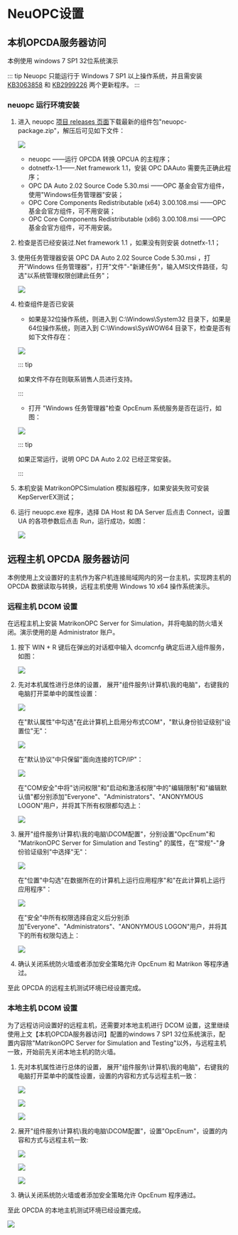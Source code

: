 # NeuOPC设置

## 本机OPCDA服务器访问

本例使用 windows 7 SP1 32位系统演示

::: tip
Neuopc 只能运行于 Windows 7 SP1 以上操作系统，并且需安装 [KB3063858](https://www.microsoft.com/zh-CN/download/details.aspx?id=47409) 和 [KB2999226](https://www.microsoft.com/zh-cn/download/details.aspx?id=49077) 两个更新程序。
:::

### neuopc 运行环境安装

1. 进入 neuopc [项目 releases 页面](https://github.com/neugates/neuopc/releases)下载最新的组件包"neuopc-package.zip"，解压后可见如下文件：

   ![](assets-opcda/package.png)

   * neuopc ——运行 OPCDA 转换 OPCUA 的主程序；
   * dotnetfx-1.1——.Net framework 1.1，安装 OPC DAAuto 需要先正确此程序；
   * OPC DA Auto 2.02 Source Code 5.30.msi ——OPC 基金会官方组件，使用"Windows任务管理器"安装；
   * OPC Core Components Redistributable (x64) 3.00.108.msi ——OPC 基金会官方组件，可不用安装；
   * OPC Core Components Redistributable (x86) 3.00.108.msi ——OPC 基金会官方组件，可不用安装。

2. 检查是否已经安装过.Net framework 1.1 ，如果没有则安装 dotnetfx-1.1；

3. 使用任务管理器安装 OPC DA Auto 2.02 Source Code 5.30.msi ，打开"Windows 任务管理器"，打开"文件"-"新建任务"，输入MSI文件路径，勾选"以系统管理权限创建此任务"；

   ![](assets-opcda/install-auto.png)

4. 检查组件是否已安装

   * 如果是32位操作系统，则进入到 C:\Windows\System32 目录下，如果是64位操作系统，则进入到 C:\Windows\SysWOW64 目录下，检查是否有如下文件存在：

   ![](assets-opcda/core-components.png)

   ::: tip

   如果文件不存在则联系销售人员进行支持。

   :::

   * 打开 "Windows 任务管理器"检查 OpcEnum 系统服务是否在运行，如图：

   ![](assets-opcda/opcenum.png)

   ::: tip

   如果正常运行，说明 OPC DA Auto 2.02 已经正常安装。

   :::

5. 本机安装 MatrikonOPCSimulation 模拟器程序，如果安装失败可安装KepServerEX测试；

6. 运行 neuopc.exe 程序，选择 DA Host 和 DA Server 后点击 Connect，设置 UA 的各项参数后点击 Run，运行成功，如图：

   ![](assets-opcda/local-neuopc.png)

## 远程主机 OPCDA 服务器访问

本例使用上文设置好的主机作为客户机连接局域网内的另一台主机，实现跨主机的 OPCDA 数据读取与转换，远程主机使用 Windows 10 x64 操作系统演示。

### 远程主机 DCOM 设置

在远程主机上安装 MatrikonOPC Server for Simulation，并将电脑的防火墙关闭。演示使用的是 Administrator 账户。

1. 按下 WIN + R 键后在弹出的对话框中输入 dcomcnfg 确定后进入组件服务，如图：

   ![](assets-opcda/comcnf.png)

2. 先对本机属性进行总体的设置， 展开"组件服务\计算机\我的电脑"，右键我的电脑打开菜单中的属性设置：

   ![](assets-opcda/comcnf1.png)

   在"默认属性"中勾选"在此计算机上启用分布式COM"，"默认身份验证级别"设置位"无"：

   ![](assets-opcda/comcnf2.png)

   在"默认协议"中只保留"面向连接的TCP/IP"：

   ![](assets-opcda/comcnf3.png)

   在"COM安全"中将"访问权限"和"启动和激活权限"中的"编辑限制"和"编辑默认值"都分别添加"Everyone"、"Administrators"、"ANONYMOUS LOGON"用户，并将其下所有权限都勾选上：

   ![](assets-opcda/comcnf4.png)

3. 展开"组件服务\计算机\我的电脑\DCOM配置"，分别设置"OpcEnum"和 "MatrikonOPC Server for Simulation and Testing" 的属性，在"常规"-"身份验证级别"中选择"无"：

   ![](assets-opcda/comcnf5.png)

   在"位置"中勾选"在数据所在的计算机上运行应用程序"和"在此计算机上运行应用程序"：

   ![](assets-opcda/comcnf6.png)

   在"安全"中所有权限选择自定义后分别添加"Everyone"、"Administrators"、"ANONYMOUS LOGON"用户，并将其下的所有权限勾选上：

   ![](assets-opcda/comcnf7.png)

4. 确认关闭系统防火墙或者添加安全策略允许 OpcEnum 和 Matrikon 等程序通过。

至此 OPCDA 的远程主机测试环境已经设置完成。

### 本地主机 DCOM 设置

为了远程访问设置好的远程主机，还需要对本地主机进行 DCOM 设置，这里继续使用上文【本机OPCDA服务器访问】配置的windows 7 SP1 32位系统演示，配置内容除"MatrikonOPC Server for Simulation and Testing"以外，与远程主机一致，开始前先关闭本地主机的防火墙。

1. 先对本机属性进行总体的设置， 展开"组件服务\计算机\我的电脑"，右键我的电脑打开菜单中的属性设置，设置的内容和方式与远程主机一致：

   ![](assets-opcda/client-cfg1.png)

   ![](assets-opcda/client-cfg2.png)

   ![](assets-opcda/client-cfg3.png)

2. 展开"组件服务\计算机\我的电脑\DCOM配置"，设置"OpcEnum"，设置的内容和方式与远程主机一致:

   ![](assets-opcda/client-cfg4.png)

   ![](assets-opcda/client-cfg5.png)

   ![](assets-opcda/client-cfg6.png)

3. 确认关闭系统防火墙或者添加安全策略允许 OpcEnum 程序通过。

至此 OPCDA 的本地主机测试环境已经设置完成。

![](assets-opcda/client-worked.png)
